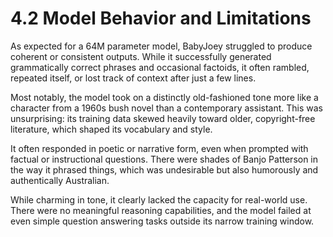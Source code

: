 # 4.2 Model Behavior and Limitations

As expected for a 64M parameter model, BabyJoey struggled to produce coherent or consistent outputs. While it successfully generated grammatically correct phrases and occasional factoids, it often rambled, repeated itself, or lost track of context after just a few lines.

Most notably, the model took on a distinctly old-fashioned tone more like a character from a 1960s bush novel than a contemporary assistant. This was unsurprising: its training data skewed heavily toward older, copyright-free literature, which shaped its vocabulary and style. 

It often responded in poetic or narrative form, even when prompted with factual or instructional questions. There were shades of Banjo Patterson in the way it phrased things, which was undesirable but also humorously and authentically Australian.

While charming in tone, it clearly lacked the capacity for real-world use. There were no meaningful reasoning capabilities, and the model failed at even simple question answering tasks outside its narrow training window.

